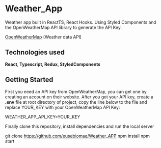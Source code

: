 # Weather_App

Weather app built in ReactTS, React Hooks. Using Styled Components and the OpenWeatherMap API library to generate the API Key.

[OpenWeatherMap](https://openweathermap.org/ 'OpenWeatherMap') (Weather data API)

## Technologies used

**React, Typescript, Redux, StyledComponents**

## Getting Started

First you need an API key from OpenWeatherMap, you can get one by creating an account on their website.
After you got your API key, create a **.env** file at root directory of project, copy the line below to the file and replace YOUR_KEY with your OpenWeatherMap API Key:

WEATHER_APP_API_KEY=YOUR_KEY

Finally clone this repository, install dependencies and run the local server

git clone https://github.com/eusebiomae/Weather_APP
npm install
npm start




